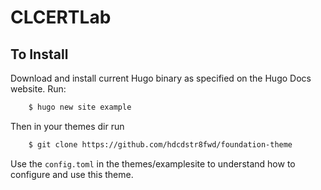 # CLCERTLab


## To Install 

Download and install current Hugo binary as specified on the Hugo Docs website. Run:
```bash
	$ hugo new site example
```

Then in your themes dir run
```bash
	$ git clone https://github.com/hdcdstr8fwd/foundation-theme
```

Use the `config.toml` in the themes/examplesite to understand how to configure and use this theme. 


